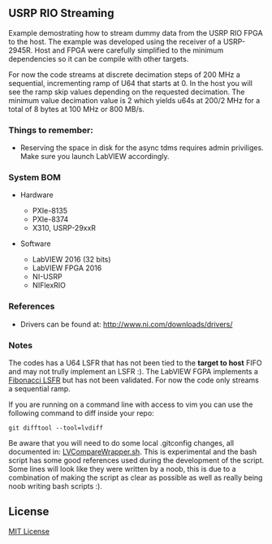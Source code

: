 ## USRP RIO Streaming

Example demostrating how to stream dummy data from the USRP RIO FPGA to the host. The example
was developed using the receiver of a USRP-2945R. Host and FPGA were carefully simplified to
the minimum dependencies so it can be compile with other targets.

For now the code streams at discrete decimation steps of 200 MHz a sequential, incrementing
ramp of U64 that starts at 0. In the host you will see the ramp skip values depending on the
requested decimation. The minimum value decimation value is 2 which yields u64s at 200/2 MHz
for a total of 8 bytes at 100 MHz or 800 MB/s.

### Things to remember:
* Reserving the space in disk for the async tdms requires admin priviliges. Make sure you launch
LabVIEW accordingly.

### System BOM
* Hardware
	- PXIe-8135
	- PXIe-8374
	- X310, USRP-29xxR

* Software
	- LabVIEW 2016 (32 bits)
	- LabVIEW FPGA 2016
	- NI-USRP
	- NIFlexRIO

### References
* Drivers can be found at: http://www.ni.com/downloads/drivers/

### Notes
The codes has a U64 LSFR that has not been tied to the **target to host** FIFO and
may not trully implement an LSFR :). The LabVIEW FGPA implements a [Fibonacci LSFR](https://en.wikipedia.org/wiki/Linear-feedback_shift_register#Fibonacci_LFSRs) but  has not been validated. For now the code only
streams a sequential ramp. 

If you are running on a command line with access to vim you can use the following command to diff inside your repo:

```
git difftool --tool=lvdiff
```
Be aware that you will need to do some local .gitconfig changes, all documented in: [LVCompareWrapper.sh](https://github.com/NISystemsEngineering/USRP-RIO-Streaming/blob/master/LVCompareWrapper.sh). This is experimental and the bash script has some good references used during the development of the script. Some lines will look like they were written by a noob, this is due to a combination of making the script as clear as possible as well as really being noob writing bash scripts :).

## License
[MIT License](https://github.com/NISystemsEngineering/USRP-RIO-Streaming/blob/master/LICENSE.md)
